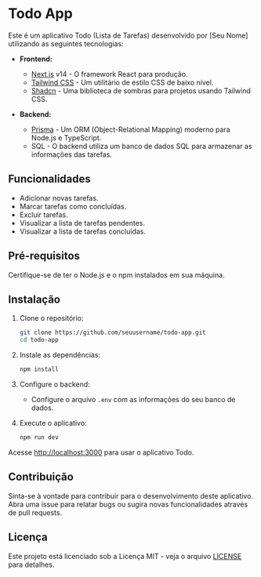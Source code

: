 # Todo App

Este é um aplicativo Todo (Lista de Tarefas) desenvolvido por [Seu Nome] utilizando as seguintes tecnologias:

- **Frontend:**
  - [Next.js](https://nextjs.org/) v14 - O framework React para produção.
  - [Tailwind CSS](https://tailwindcss.com/) - Um utilitário de estilo CSS de baixo nível.
  - [Shadcn](https://github.com/yourusername/shadcn) - Uma biblioteca de sombras para projetos usando Tailwind CSS.

- **Backend:**
  - [Prisma](https://www.prisma.io/) - Um ORM (Object-Relational Mapping) moderno para Node.js e TypeScript.
  - SQL - O backend utiliza um banco de dados SQL para armazenar as informações das tarefas.

## Funcionalidades

- Adicionar novas tarefas.
- Marcar tarefas como concluídas.
- Excluir tarefas.
- Visualizar a lista de tarefas pendentes.
- Visualizar a lista de tarefas concluídas.

## Pré-requisitos

Certifique-se de ter o Node.js e o npm instalados em sua máquina.

## Instalação

1. Clone o repositório:

    ```bash
    git clone https://github.com/seuusername/todo-app.git
    cd todo-app
    ```

2. Instale as dependências:

    ```bash
    npm install
    ```

3. Configure o backend:

    - Configure o arquivo `.env` com as informações do seu banco de dados.

4. Execute o aplicativo:

    ```bash
    npm run dev
    ```

Acesse [http://localhost:3000](http://localhost:3000) para usar o aplicativo Todo.

## Contribuição

Sinta-se à vontade para contribuir para o desenvolvimento deste aplicativo. Abra uma issue para relatar bugs ou sugira novas funcionalidades através de pull requests.

## Licença

Este projeto está licenciado sob a Licença MIT - veja o arquivo [LICENSE](LICENSE) para detalhes.
